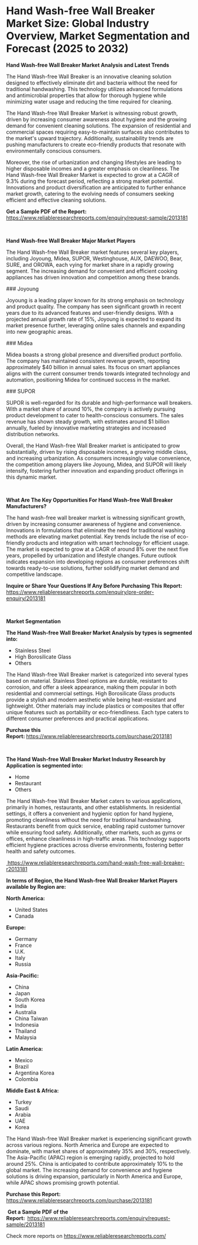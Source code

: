<p><h1>Hand Wash-free Wall Breaker Market Size: Global Industry Overview, Market Segmentation and Forecast (2025 to 2032)</h1></p><p><strong>Hand Wash-free Wall Breaker Market Analysis and Latest Trends</strong></p>
<p><p>The Hand Wash-free Wall Breaker is an innovative cleaning solution designed to effectively eliminate dirt and bacteria without the need for traditional handwashing. This technology utilizes advanced formulations and antimicrobial properties that allow for thorough hygiene while minimizing water usage and reducing the time required for cleaning.</p><p>The Hand Wash-free Wall Breaker Market is witnessing robust growth, driven by increasing consumer awareness about hygiene and the growing demand for convenient cleaning solutions. The expansion of residential and commercial spaces requiring easy-to-maintain surfaces also contributes to the market's upward trajectory. Additionally, sustainability trends are pushing manufacturers to create eco-friendly products that resonate with environmentally conscious consumers.</p><p>Moreover, the rise of urbanization and changing lifestyles are leading to higher disposable incomes and a greater emphasis on cleanliness. The Hand Wash-free Wall Breaker Market is expected to grow at a CAGR of 9.3% during the forecast period, reflecting a strong market potential. Innovations and product diversification are anticipated to further enhance market growth, catering to the evolving needs of consumers seeking efficient and effective cleaning solutions.</p></p>
<p><strong>Get a Sample PDF of the Report:&nbsp;</strong> <a href="https://www.reliableresearchreports.com/enquiry/request-sample/2013181?utm_campaign=2740&utm_medium=2&utm_source=Github&utm_content=ia&utm_term=06042025&utm_id=hand-wash-free-wall-breaker">https://www.reliableresearchreports.com/enquiry/request-sample/2013181</a></p>
<p>&nbsp;</p>
<p><strong>Hand Wash-free Wall Breaker Major Market Players</strong></p>
<p><p>The Hand Wash-free Wall Breaker market features several key players, including Joyoung, Midea, SUPOR, Westinghouse, AUX, DAEWOO, Bear, SURE, and OROWA, each vying for market share in a rapidly growing segment. The increasing demand for convenient and efficient cooking appliances has driven innovation and competition among these brands.</p><p>### Joyoung</p><p>Joyoung is a leading player known for its strong emphasis on technology and product quality. The company has seen significant growth in recent years due to its advanced features and user-friendly designs. With a projected annual growth rate of 15%, Joyoung is expected to expand its market presence further, leveraging online sales channels and expanding into new geographic areas.</p><p>### Midea</p><p>Midea boasts a strong global presence and diversified product portfolio. The company has maintained consistent revenue growth, reporting approximately $40 billion in annual sales. Its focus on smart appliances aligns with the current consumer trends towards integrated technology and automation, positioning Midea for continued success in the market.</p><p>### SUPOR</p><p>SUPOR is well-regarded for its durable and high-performance wall breakers. With a market share of around 10%, the company is actively pursuing product development to cater to health-conscious consumers. The sales revenue has shown steady growth, with estimates around $1 billion annually, fueled by innovative marketing strategies and increased distribution networks.</p><p>Overall, the Hand Wash-free Wall Breaker market is anticipated to grow substantially, driven by rising disposable incomes, a growing middle class, and increasing urbanization. As consumers increasingly value convenience, the competition among players like Joyoung, Midea, and SUPOR will likely intensify, fostering further innovation and expanding product offerings in this dynamic market.</p></p>
<p>&nbsp;</p>
<p><strong>What Are The Key Opportunities For Hand Wash-free Wall Breaker Manufacturers?</strong></p>
<p><p>The hand wash-free wall breaker market is witnessing significant growth, driven by increasing consumer awareness of hygiene and convenience. Innovations in formulations that eliminate the need for traditional washing methods are elevating market potential. Key trends include the rise of eco-friendly products and integration with smart technology for efficient usage. The market is expected to grow at a CAGR of around 8% over the next five years, propelled by urbanization and lifestyle changes. Future outlook indicates expansion into developing regions as consumer preferences shift towards ready-to-use solutions, further solidifying market demand and competitive landscape.</p></p>
<p><strong>Inquire or Share Your Questions If Any Before Purchasing This Report:</strong> <a href="https://www.reliableresearchreports.com/enquiry/pre-order-enquiry/2013181?utm_campaign=2740&utm_medium=2&utm_source=Github&utm_content=ia&utm_term=06042025&utm_id=hand-wash-free-wall-breaker">https://www.reliableresearchreports.com/enquiry/pre-order-enquiry/2013181</a></p>
<p>&nbsp;</p>
<p><strong>Market Segmentation</strong></p>
<p><strong>The Hand Wash-free Wall Breaker Market Analysis by types is segmented into:</strong></p>
<p><ul><li>Stainless Steel</li><li>High Borosilicate Glass</li><li>Others</li></ul></p>
<p><p>The Hand Wash-free Wall Breaker market is categorized into several types based on material. Stainless Steel options are durable, resistant to corrosion, and offer a sleek appearance, making them popular in both residential and commercial settings. High Borosilicate Glass products provide a stylish and modern aesthetic while being heat-resistant and lightweight. Other materials may include plastics or composites that offer unique features such as portability or eco-friendliness. Each type caters to different consumer preferences and practical applications.</p></p>
<p><strong>Purchase this Report:&nbsp;</strong><a href="https://www.reliableresearchreports.com/purchase/2013181?utm_campaign=2740&utm_medium=2&utm_source=Github&utm_content=ia&utm_term=06042025&utm_id=hand-wash-free-wall-breaker">https://www.reliableresearchreports.com/purchase/2013181</a></p>
<p>&nbsp;</p>
<p><strong>The Hand Wash-free Wall Breaker Market Industry Research by Application is segmented into:</strong></p>
<p><ul><li>Home</li><li>Restaurant</li><li>Others</li></ul></p>
<p><p>The Hand Wash-free Wall Breaker Market caters to various applications, primarily in homes, restaurants, and other establishments. In residential settings, it offers a convenient and hygienic option for hand hygiene, promoting cleanliness without the need for traditional handwashing. Restaurants benefit from quick service, enabling rapid customer turnover while ensuring food safety. Additionally, other markets, such as gyms or offices, enhance cleanliness in high-traffic areas. This technology supports efficient hygiene practices across diverse environments, fostering better health and safety outcomes.</p></p>
<p><a href="https://www.reliableresearchreports.com/hand-wash-free-wall-breaker-r2013181?utm_campaign=2740&utm_medium=2&utm_source=Github&utm_content=ia&utm_term=06042025&utm_id=hand-wash-free-wall-breaker">&nbsp;https://www.reliableresearchreports.com/hand-wash-free-wall-breaker-r2013181</a></p>
<p><strong>In terms of Region, the Hand Wash-free Wall Breaker Market Players available by Region are:</strong></p>
<p>
    <p> <strong> North America: </strong>
        <ul>
            <li>United States</li>
            <li>Canada</li>
        </ul>
        </p> 
    <p> <strong> Europe: </strong>
        <ul>
            <li>Germany</li>
            <li>France</li>
            <li>U.K.</li>
            <li>Italy</li>
            <li>Russia</li>
        </ul>
        </p> 
    <p> <strong> Asia-Pacific: </strong>
        <ul>
            <li>China</li>
            <li>Japan</li>
            <li>South Korea</li>
            <li>India</li>
            <li>Australia</li>
            <li>China Taiwan</li>
            <li>Indonesia</li>
            <li>Thailand</li>
            <li>Malaysia</li>
        </ul>
        </p> 
    <p> <strong> Latin America: </strong>
        <ul>
            <li>Mexico</li>
            <li>Brazil</li>
            <li>Argentina Korea</li>
            <li>Colombia</li>
        </ul>
        </p> 
    <p> <strong> Middle East & Africa: </strong>
        <ul>
            <li>Turkey</li>
            <li>Saudi</li>
            <li>Arabia</li>
            <li>UAE</li>
            <li>Korea</li>
        </ul>
    </p>
    </p>
<p><p>The Hand Wash-free Wall Breaker market is experiencing significant growth across various regions. North America and Europe are expected to dominate, with market shares of approximately 35% and 30%, respectively. The Asia-Pacific (APAC) region is emerging rapidly, projected to hold around 25%. China is anticipated to contribute approximately 10% to the global market. The increasing demand for convenience and hygiene solutions is driving expansion, particularly in North America and Europe, while APAC shows promising growth potential.</p></p>
<p><strong>Purchase this Report: </strong><a href="https://www.reliableresearchreports.com/purchase/2013181?utm_campaign=2740&utm_medium=2&utm_source=Github&utm_content=ia&utm_term=06042025&utm_id=hand-wash-free-wall-breaker">https://www.reliableresearchreports.com/purchase/2013181</a></p>
<p>&nbsp;<strong>Get a Sample PDF of the Report:&nbsp;&nbsp;</strong><a href="https://www.reliableresearchreports.com/enquiry/request-sample/2013181?utm_campaign=2740&utm_medium=2&utm_source=Github&utm_content=ia&utm_term=06042025&utm_id=hand-wash-free-wall-breaker">https://www.reliableresearchreports.com/enquiry/request-sample/2013181</a></p>
<p><strong></strong></p>
<p>Check more reports on <a href="https://www.reliableresearchreports.com/?utm_campaign=2740&utm_medium=2&utm_source=Github&utm_content=ia&utm_term=06042025&utm_id=hand-wash-free-wall-breaker">https://www.reliableresearchreports.com/</a></p>